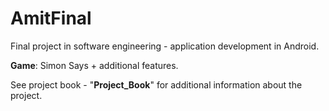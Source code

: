# AmitFinal
Final project in software engineering - application development in Android.

**Game**: Simon Says + additional features.

See project book - "**Project_Book**" for additional information about the project.



